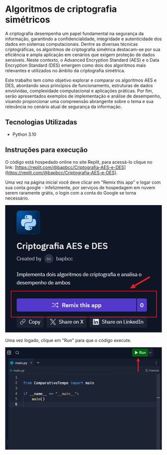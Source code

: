 # Algoritmos de criptografia simétricos

A criptografia desempenha um papel fundamental na segurança da informação, garantindo a confidencialidade, integridade e autenticidade dos dados em sistemas computacionais. Dentre as diversas técnicas criptográficas, os algoritmos de criptografia simétrica destacam-se por sua eficiência e ampla aplicação em cenários que exigem proteção de dados sensíveis. Neste contexto, o Advanced Encryption Standard (AES) e o Data Encryption Standard (DES) emergem como dois dos algoritmos mais relevantes e utilizados no âmbito da criptografia simétrica.

Este trabalho tem como objetivo explorar e comparar os algoritmos AES e DES, abordando seus princípios de funcionamento, estruturas de dados envolvidas, complexidade computacional e aplicações práticas. Por fim, serão apresentados exemplos de implementação e análise de desempenho, visando proporcionar uma compreensão abrangente sobre o tema e sua relevância no cenário atual de segurança da informação.&#x20;

## Tecnologias Utilizadas

- Python 3.10

## Instruções para execução

O código está hospedado online no site Replit, para acessá-lo clique no link: [https://replit.com/@bapbcc/Criptografia-AES-e-DES](https://replit.com/@bapbcc/Criptografia-AES-e-DES).

Uma vez na página inicial você deve clicar em "Remix this app" e logar com sua conta google - infelizmente, por serviços de hospedagem em nuvem serem raramente grátis, o login com a conta do Google se torna necessário.   

![Imagem de login](./imagens/login.png)

Uma vez logado, clique em "Run" para que o código execute.

![Execução](./imagens/run.png)
